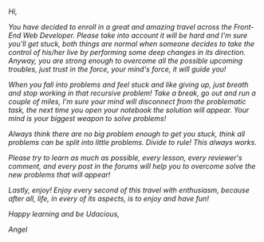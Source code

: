 *Hi,*

*You have decided to enroll in a great and amazing travel across the Front-End Web Developer. Please take into account it will be hard and I'm sure you'll get stuck, both things are normal when someone decides to take the control of his/her live by performing some deep changes in its direction. Anyway, you are strong enough to overcome all the possible upcoming troubles, just trust in the force, your mind's force, it will guide you!*

*When you fall into problems and feel stuck and like giving up, just breath and stop working in that recursive problem! Take a break, go out and run a couple of miles, I'm sure your mind will disconnect from the problematic task, the next time you open your notebook the solution will appear. Your mind is your biggest weapon to solve problems!*

*Always think there are no big problem enough to get you stuck, think all problems can be split into little problems. Divide to rule! This always works.*

*Please try to learn as much as possible, every lesson, every reviewer's comment, and every post in the forums will help you to overcome solve the new problems that will appear!*

*Lastly, enjoy! Enjoy every second of this travel with enthusiasm, because after all, life, in every of its aspects, is to enjoy and have fun!*

*Happy learning and be Udacious,*

*Angel*
